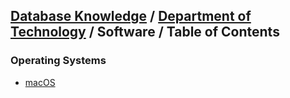 ## [Database Knowledge](/database) / [Department of Technology](/database/technology/toc) / Software / Table of Contents

### Operating Systems
- [macOS](/database/technology/software/macos)  
